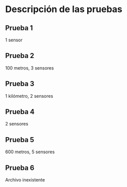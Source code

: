 # Descripción de las pruebas

## Prueba 1

1 sensor

## Prueba 2

100 metros, 3 sensores

## Prueba 3

1 kilómetro, 2 sensores

## Prueba 4

2 sensores

## Prueba 5

600 metros, 5 sensores

## Prueba 6

Archivo inexistente
